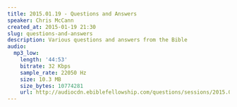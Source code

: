 ```yaml
---
title: 2015.01.19 - Questions and Answers
speaker: Chris McCann
created_at: 2015-01-19 21:30
slug: questions-and-answers
description: Various questions and answers from the Bible
audio:
  mp3_low:
    length: '44:53'
    bitrate: 32 Kbps
    sample_rate: 22050 Hz
    size: 10.3 MB
    size_bytes: 10774281
    url: http://audiocdn.ebiblefellowship.com/questions/sessions/2015.01.19_McCann_-_Questions_and_Answers.mp3
---
```

